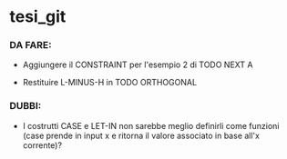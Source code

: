 # tesi_git



### DA FARE:

- Aggiungere il CONSTRAINT per l'esempio 2 di TODO NEXT A

- Restituire L-MINUS-H in TODO ORTHOGONAL



### DUBBI:

- I costrutti CASE e LET-IN non sarebbe meglio definirli come funzioni (case prende in input x e ritorna il valore associato in base all'x corrente)?

